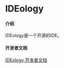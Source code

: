 # IDEology

#### 介绍
IDEology是一个开源的IDE。

#### 开发者文档
[IDEology 开发者文档](https://gitee.com/jcnc-org/docs/blob/master/CN/Dev-Guide/IDEology-Doc/IDEology-Dev-Guide.md)
